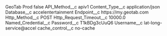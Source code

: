 <?xml version="1.0" encoding="UTF-8"?>
<CustomMetadata xmlns="http://soap.sforce.com/2006/04/metadata" xmlns:xsi="http://www.w3.org/2001/XMLSchema-instance" xmlns:xsd="http://www.w3.org/2001/XMLSchema">
    <label>GeoTab Prod</label>
    <protected>false</protected>
    <values>
        <field>API_Method__c</field>
        <value xsi:type="xsd:string">apiv1</value>
    </values>
    <values>
        <field>Content_Type__c</field>
        <value xsi:type="xsd:string">application/json</value>
    </values>
    <values>
        <field>Database__c</field>
        <value xsi:type="xsd:string">accelentertainment</value>
    </values>
    <values>
        <field>Endpoint__c</field>
        <value xsi:type="xsd:string">https://my.geotab.com</value>
    </values>
    <values>
        <field>Http_Method__c</field>
        <value xsi:type="xsd:string">POST</value>
    </values>
    <values>
        <field>Http_Request_Timeout__c</field>
        <value xsi:type="xsd:double">10000.0</value>
    </values>
    <values>
        <field>Named_Credential__c</field>
        <value xsi:nil="true"/>
    </values>
    <values>
        <field>Password__c</field>
        <value xsi:type="xsd:string">T1kBDg3cUuQ6</value>
    </values>
    <values>
        <field>Username__c</field>
        <value xsi:type="xsd:string">lat-long-service@accel</value>
    </values>
    <values>
        <field>cache_control__c</field>
        <value xsi:type="xsd:string">no-cache</value>
    </values>
</CustomMetadata>
